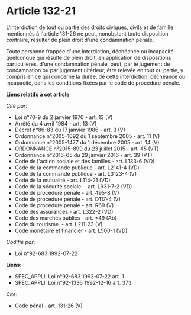# Article 132-21

L'interdiction de tout ou partie des droits civiques, civils et de famille mentionnés à l'article 131-26 ne peut, nonobstant
toute disposition contraire, résulter de plein droit d'une condamnation pénale.

Toute personne frappée d'une interdiction, déchéance ou incapacité quelconque qui résulte de plein droit, en application de
dispositions particulières, d'une condamnation pénale, peut, par le jugement de condamnation ou par jugement ultérieur, être
relevée en tout ou partie, y compris en ce qui concerne la durée, de cette interdiction, déchéance ou incapacité, dans les
conditions fixées par le code de procédure pénale.

**Liens relatifs à cet article**

_Cité par_:

  - Loi n°70-9 du 2 janvier 1970 - art. 13 (V)
  - Arrêté du 4 avril 1984 - art. 13 (V)
  - Décret n°86-83 du 17 janvier 1986 - art. 3 (V)
  - Ordonnance n°2005-1092 du 1 septembre 2005 - art. 11 (V)
  - Ordonnance n°2005-1477 du 1 décembre 2005 - art. 14 (V)
  - ORDONNANCE n°2015-899 du 23 juillet 2015 - art. 45 (VT)
  - Ordonnance n°2016-65 du 29 janvier 2016 - art. 39 (VT)
  - Code de l'action sociale et des familles - art. L133-6 (VD)
  - Code de la commande publique - art. L2141-4 (VD)
  - Code de la commande publique - art. L3123-4 (V)
  - Code de la mutualité - art. L114-21 (VD)
  - Code de la sécurité sociale. - art. L931-7-2 (VD)
  - Code de procédure pénale - art. 495-8 (V)
  - Code de procédure pénale - art. D117-4 (V)
  - Code de procédure pénale - art. R69 (V)
  - Code des assurances - art. L322-2 (VD)
  - Code des marchés publics - art. *49 (Ab)
  - Code du tourisme. - art. L211-23 (V)
  - Code monétaire et financier - art. L500-1 (VD)

_Codifié par_:

  - Loi n°92-683 1992-07-22

**Liens**:

  - SPEC_APPLI: Loi n°92-683 1992-07-22 art. 1
  - SPEC_APPLI: Loi n°92-1336 1992-12-16 art. 373

_Cite_:

  - Code pénal - art. 131-26 (V)
